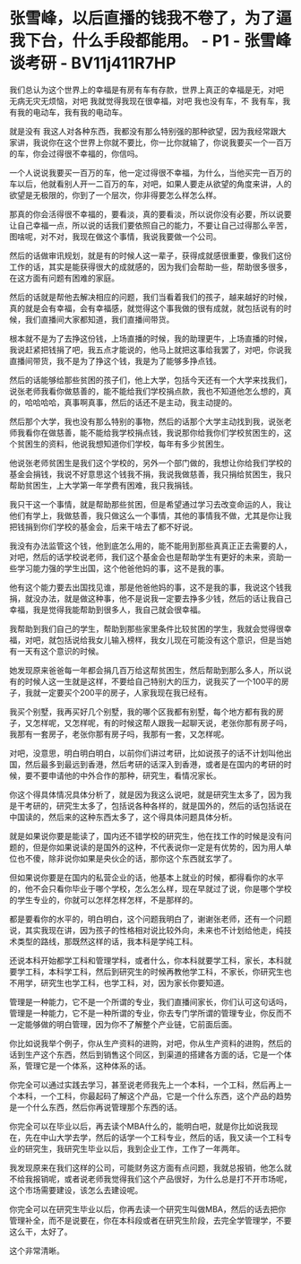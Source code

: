 # 张雪峰，以后直播的钱我不卷了，为了逼我下台，什么手段都能用。 - P1 - 张雪峰谈考研 - BV11j411R7HP

我们总认为这个世界上的幸福是有房有车有存款，世界上真正的幸福是无，对吧 无病无灾无烦恼，对吧 我就觉得我现在很幸福，对吧 我也没有车，不 我有车，我有我的电动车，我有我的电动车。

就是没有 我这人对各种东西，我都没有那么特别强的那种欲望，因为我经常跟大家讲，我说你在这个世界上你就不要比，你一比你就输了，你说我要买一个一百万的车，你会过得很不幸福的，你信吗。

一个人说说我要买一百万的车，他一定过得很不幸福，为什么，当他买完一百万的车以后，他就看别人开一二百万的车，对吧，如果人要走从欲望的角度来讲，人的欲望是无极限的，你到了一个层次，你非得要怎么样怎么样。

那真的你会活得很不幸福的，要看淡，真的要看淡，所以说你没有必要，所以说要让自己幸福一点，所以说的话我们要依照自己的能力，不要让自己过得那么辛苦，图啥呢，对不对，我现在做这个事情，我说我要做一个公司。

然后的话做审讯规划，就是有的时候人这一辈子，获得成就感很重要，像我们这份工作的话，其实是能获得很大的成就感的，因为我们会帮助一些，帮助很多很多，在这方面有问题有困难的家庭。

然后的话就是帮他去解决相应的问题，我们当看着我们的孩子，越来越好的时候，真的就是会有幸福，会有幸福感，就觉得这个事我做的很有成就，就包括说有的时候，我们直播间大家都知道，我们直播间带货。

根本就不是为了去挣这份钱，上场直播的时候，我的助理更牛，上场直播的时候，我说赶紧把钱捐了吧，我五点才能说的，他马上就把这事给我罢了，对吧，你说我直播间带货，我不是为了挣这个钱，我是为了能够多挣点钱。

然后的话能够给那些贫困的孩子们，他上大学，包括今天还有一个大学来找我们，说张老师我看你做慈善的，能不能给我们学校捐点款，我也不知道他怎么想的，真的，哈哈哈哈，真事啊真事，然后的话还不是主动，我主动提的。

然后那个大学，我也没有那么特别的事物，然后的话那个大学主动找到我，说张老师我看你在做慈善，能不能给我学校捐点钱，我说那你给我你们学校贫困生的，这个贫困生的资料，他说我想知道你们学校，每年有多少贫困生。

他说张老师贫困生是我们这个学校的，另外一个部门做的，我想让你给我们学校的基金会捐钱，我说不好意思这个钱我不捐，我说我做慈善，我只捐给贫困生，我只帮助贫困生，上大学第一年学费有困难，我只我捐钱。

我只干这一个事情，就是帮助那些贫困，但是希望通过学习去改变命运的人，我让他们有学上，我做慈善，我只做这么一个事情，其他的事情我不做，尤其是你让我把钱捐到你们学校的基金会，后来干啥去了都不好说。

我没有办法监管这个钱，他到底怎么用的，能不能用到那些真真正正去需要的人，对吧，然后的话学校说老师，我们这个基金会也是帮助学生有更好的未来，资助一些学习能力强的学生出国，这个他爸他妈的事，这不是我的事。

他有这个能力要去出国找见谁，那是他爸他妈的事，这不是我的事，我说这个钱我捐，就没办法，就是做这种事，他不是说我一定要去挣多少钱，然后的话让我自己幸福，我是觉得我能帮助到很多人，我自己就会很幸福。

我帮助到我们自己的学生，帮助到那些家里条件比较贫困的学生，我就会觉得很幸福，对吧，就包括说给我女儿输入榜样，我女儿现在可能没有这个意识，但是当她有一天有这个意识的时候。

她发现原来爸爸每一年都会捐几百万给这帮贫困生，然后帮助到那么多人，所以说有的时候人这一生就是这样，不要给自己特别大的压力，说我买了一个100平的房子，我就一定要买个200平的房子，人家我现在我已经有。

我买个别墅，我再买好几个别墅，我的哪个区我都有别墅，每个地方都有我的房子，又怎样呢，又怎样呢，有的时候这帮人跟我一起聊天说，老张你那有房子吗，我那有一套房子，老张你那有房子吗，我那有一套，又怎样呢。

对吧，没意思，明白明白明白，以前你们讲过考研，比如说孩子的话不计划叫他出国，然后最多到最远到香港，然后考研的话深入到香港，或者是在国内的考研的时候，要不要申请他的中外合作的那种，研究生，看情况家长。

你这个得具体情况具体分析了，就是因为我这么说吧，就是研究生太多了，因为我是干考研的，研究生太多了，包括说各种各样的，就是国外的，然后的话包括说在中国读的，然后来的这种东西太多了，这个得具体问题具体分析。

就是如果说你要是能读了，国内还不错学校的研究生，他在找工作的时候是没有问题的，但是你如果说读的是国外的这种，不代表说你一定是有优势的，因为用人单位也不傻，除非说你如果是央伙企的话，那你这个东西就玄学了。

但如果说你要是在国内的私营企业的话，他基本上就业的时候，都得看你的水平的，他不会只看你毕业于哪个学校，怎么怎么样，现在早就过了说，你是哪个学校的学生专业的，你就可以怎样怎样怎样，不是那样的。

都是要看你的水平的，明白明白，这个问题我明白了，谢谢张老师，还有一个问题说，其实我现在讲，因为孩子的性格相对说比较外向，未来也不计划给他走，纯技术类型的路线，那既然这样的话，我本科是学纯工科。

还说本科开始都学工科和管理学科，或者什么，你本科就要学工科，家长，本科就要学工科，本科学工科，然后到研究生的时候再教他学工科，不家长，你研究生也不用学，研究生也学工科，也学工科，对，因为家长你要知道。

管理是一种能力，它不是一个所谓的专业，我们直播间家长，你们认可这句话吗，管理是一种能力，它不是一种所谓的专业，你去专门学所谓的管理专业，你反而不一定能够做的明白管理，因为你不了解整个产业链，它前面后面。

你比如说我举个例子，你从生产资料的进购，对吧，你从生产资料的进购，然后的话到生产这个东西，然后到销售这个同区，到渠道的搭建各方面的话，它是一个体系，管理它是一个体系，这种体系的话。

你完全可以通过实践去学习，甚至说老师我先上一个本科，一个工科，然后再上一个本科，一个工科，你最起码了解这个产品，它是一个什么东西，这个产品的趋势是一个什么东西，然后你再说管理那个东西的话。

你完全可以在毕业以后，再去读个MBA什么的，能明白吧，就是你比如说我现在，先在中山大学去学，然后的话学一个工科专业，然后的话，我又读一个工科专业的研究生，我研究生毕业以后，我到企业工作，工作了一年两年。

我发现原来在我们这样的公司，可能财务这方面有点问题，我就总报销，他怎么就不给我报销呢，或者说老师我觉得我们这个产品很好，为什么总是打不开市场呢，这个市场需要建设，该怎么去建设呢。

你完全可以在研究生毕业以后，你再去读一个研究生叫做MBA，然后的话去把你管理补全，而不是说要在，你在本科段或者在研究生阶段，去完全学管理学，不要这么干，太好了。

这个非常清晰。